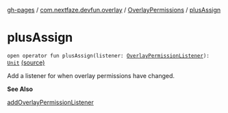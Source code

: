 [gh-pages](../../index.md) / [com.nextfaze.devfun.overlay](../index.md) / [OverlayPermissions](index.md) / [plusAssign](./plus-assign.md)

# plusAssign

`open operator fun plusAssign(listener: `[`OverlayPermissionListener`](../-overlay-permission-listener.md)`): `[`Unit`](https://kotlinlang.org/api/latest/jvm/stdlib/kotlin/-unit/index.html) [(source)](https://github.com/NextFaze/dev-fun/tree/master/devfun/src/main/java/com/nextfaze/devfun/overlay/Permissions.kt#L87)

Add a listener for when overlay permissions have changed.

**See Also**

[addOverlayPermissionListener](add-overlay-permission-listener.md)

